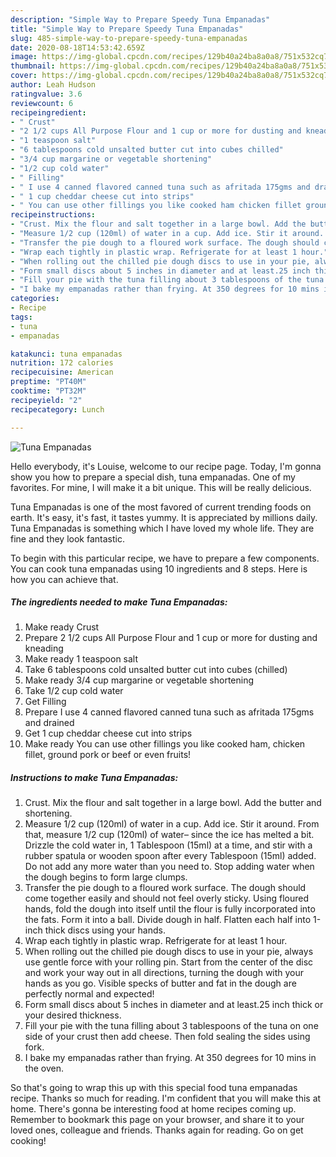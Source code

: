 ```yaml
---
description: "Simple Way to Prepare Speedy Tuna Empanadas"
title: "Simple Way to Prepare Speedy Tuna Empanadas"
slug: 485-simple-way-to-prepare-speedy-tuna-empanadas
date: 2020-08-18T14:53:42.659Z
image: https://img-global.cpcdn.com/recipes/129b40a24ba8a0a8/751x532cq70/tuna-empanadas-recipe-main-photo.jpg
thumbnail: https://img-global.cpcdn.com/recipes/129b40a24ba8a0a8/751x532cq70/tuna-empanadas-recipe-main-photo.jpg
cover: https://img-global.cpcdn.com/recipes/129b40a24ba8a0a8/751x532cq70/tuna-empanadas-recipe-main-photo.jpg
author: Leah Hudson
ratingvalue: 3.6
reviewcount: 6
recipeingredient:
- " Crust"
- "2 1/2 cups All Purpose Flour and 1 cup or more for dusting and kneading"
- "1 teaspoon salt"
- "6 tablespoons cold unsalted butter cut into cubes chilled"
- "3/4 cup margarine or vegetable shortening"
- "1/2 cup cold water"
- " Filling"
- " I use 4 canned flavored canned tuna such as afritada 175gms and drained"
- " 1 cup cheddar cheese cut into strips"
- " You can use other fillings you like cooked ham chicken fillet ground pork or beef or even fruits"
recipeinstructions:
- "Crust. Mix the flour and salt together in a large bowl. Add the butter and shortening."
- "Measure 1/2 cup (120ml) of water in a cup. Add ice. Stir it around. From that, measure 1/2 cup (120ml) of water– since the ice has melted a bit. Drizzle the cold water in, 1 Tablespoon (15ml) at a time, and stir with a rubber spatula or wooden spoon after every Tablespoon (15ml) added. Do not add any more water than you need to. Stop adding water when the dough begins to form large clumps."
- "Transfer the pie dough to a floured work surface. The dough should come together easily and should not feel overly sticky. Using floured hands, fold the dough into itself until the flour is fully incorporated into the fats. Form it into a ball. Divide dough in half. Flatten each half into 1-inch thick discs using your hands."
- "Wrap each tightly in plastic wrap. Refrigerate for at least 1 hour."
- "When rolling out the chilled pie dough discs to use in your pie, always use gentle force with your rolling pin. Start from the center of the disc and work your way out in all directions, turning the dough with your hands as you go. Visible specks of butter and fat in the dough are perfectly normal and expected!"
- "Form small discs about 5 inches in diameter and at least.25 inch thick or your desired thickness."
- "Fill your pie with the tuna filling about 3 tablespoons of the tuna on one side of your crust then add cheese. Then fold sealing the sides using fork."
- "I bake my empanadas rather than frying. At 350 degrees for 10 mins in the oven."
categories:
- Recipe
tags:
- tuna
- empanadas

katakunci: tuna empanadas 
nutrition: 172 calories
recipecuisine: American
preptime: "PT40M"
cooktime: "PT32M"
recipeyield: "2"
recipecategory: Lunch

---
```



![Tuna Empanadas](https://img-global.cpcdn.com/recipes/129b40a24ba8a0a8/751x532cq70/tuna-empanadas-recipe-main-photo.jpg)

Hello everybody, it's Louise, welcome to our recipe page. Today, I'm gonna show you how to prepare a special dish, tuna empanadas. One of my favorites. For mine, I will make it a bit unique. This will be really delicious.

Tuna Empanadas is one of the most favored of current trending foods on earth. It's easy, it's fast, it tastes yummy. It is appreciated by millions daily. Tuna Empanadas is something which I have loved my whole life. They are fine and they look fantastic.




To begin with this particular recipe, we have to prepare a few components. You can cook tuna empanadas using 10 ingredients and 8 steps. Here is how you can achieve that.

<!--inarticleads1-->

##### The ingredients needed to make Tuna Empanadas:

1. Make ready  Crust
1. Prepare 2 1/2 cups All Purpose Flour and 1 cup or more for dusting and kneading
1. Make ready 1 teaspoon salt
1. Take 6 tablespoons cold unsalted butter cut into cubes (chilled)
1. Make ready 3/4 cup margarine or vegetable shortening
1. Take 1/2 cup cold water
1. Get  Filling
1. Prepare  I use 4 canned flavored canned tuna such as afritada 175gms and drained
1. Get  1 cup cheddar cheese cut into strips
1. Make ready  You can use other fillings you like cooked ham, chicken fillet, ground pork or beef or even fruits!




<!--inarticleads2-->

##### Instructions to make Tuna Empanadas:

1. Crust. Mix the flour and salt together in a large bowl. Add the butter and shortening.
1. Measure 1/2 cup (120ml) of water in a cup. Add ice. Stir it around. From that, measure 1/2 cup (120ml) of water– since the ice has melted a bit. Drizzle the cold water in, 1 Tablespoon (15ml) at a time, and stir with a rubber spatula or wooden spoon after every Tablespoon (15ml) added. Do not add any more water than you need to. Stop adding water when the dough begins to form large clumps.
1. Transfer the pie dough to a floured work surface. The dough should come together easily and should not feel overly sticky. Using floured hands, fold the dough into itself until the flour is fully incorporated into the fats. Form it into a ball. Divide dough in half. Flatten each half into 1-inch thick discs using your hands.
1. Wrap each tightly in plastic wrap. Refrigerate for at least 1 hour.
1. When rolling out the chilled pie dough discs to use in your pie, always use gentle force with your rolling pin. Start from the center of the disc and work your way out in all directions, turning the dough with your hands as you go. Visible specks of butter and fat in the dough are perfectly normal and expected!
1. Form small discs about 5 inches in diameter and at least.25 inch thick or your desired thickness.
1. Fill your pie with the tuna filling about 3 tablespoons of the tuna on one side of your crust then add cheese. Then fold sealing the sides using fork.
1. I bake my empanadas rather than frying. At 350 degrees for 10 mins in the oven.




So that's going to wrap this up with this special food tuna empanadas recipe. Thanks so much for reading. I'm confident that you will make this at home. There's gonna be interesting food at home recipes coming up. Remember to bookmark this page on your browser, and share it to your loved ones, colleague and friends. Thanks again for reading. Go on get cooking!
